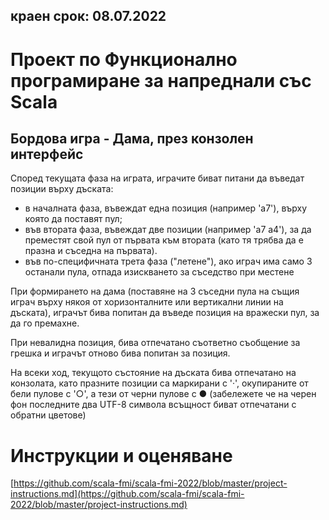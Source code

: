 краен срок: 08.07.2022
---
# Проект по Функционално програмиране за напреднали със Scala

## Бордова игра - Дама, през конзолен интерфейс

Според текущата фаза на играта, играчите биват питани да въведат позиции върху дъската:
- в началната фаза, въвеждат една позиция (например 'a7'), върху която да поставят пул;
- във втората фаза, въвеждат две позиции (например 'a7 a4'), за да преместят свой пул от първата към втората (като тя трябва да е празна и съседна на първата).
- във по-специфичната трета фаза ("летене"), ако играч има само 3 останали пула, отпада изискването за съседство при местене

При формирането на дама (поставяне на 3 съседни пула на същия играч върху някоя от хоризонталните или вертикални линии на дъската), играчът бива попитан да въведе позиция на вражески пул, за да го премахне.

При невалидна позиция, бива отпечатано съответно съобщение за грешка и играчът отново бива попитан за позиция.

На всеки ход, текущото състояние на дъската бива отпечатано на конзолата, като празните позиции са маркирани с '·', окупираните от бели пулове с '○', а тези от черни пулове с ● (забележете че на черен фон последните два UTF-8 символа всъщност биват отпечатани с обратни цветове)

# Инструкции и оценяване

[https://github.com/scala-fmi/scala-fmi-2022/blob/master/project-instructions.md](https://github.com/scala-fmi/scala-fmi-2022/blob/master/project-instructions.md)
